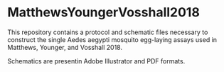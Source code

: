 # MatthewsYoungerVosshall2018

This repository contains a protocol and schematic files necessary to construct the single Aedes aegypti mosquito egg-laying assays used in Matthews, Younger, and Vosshall 2018.

Schematics are presentin Adobe Illustrator and PDF formats.
